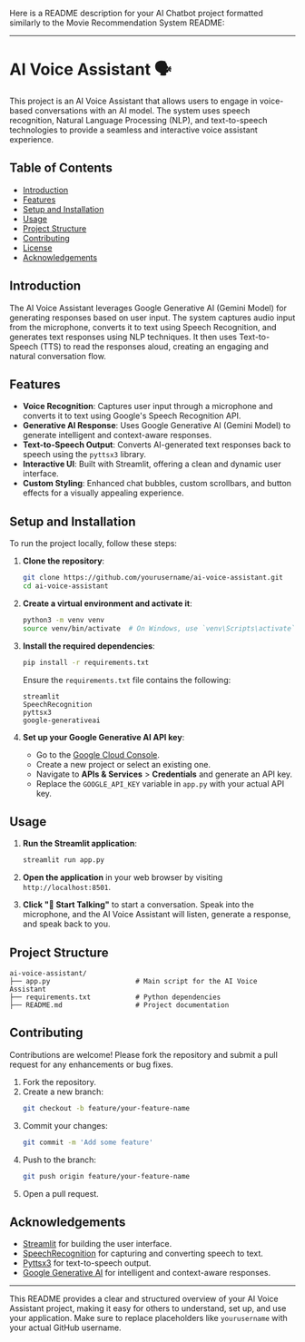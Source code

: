 Here is a README description for your AI Chatbot project formatted similarly to the Movie Recommendation System README:

---

# AI Voice Assistant 🗣️

This project is an AI Voice Assistant that allows users to engage in voice-based conversations with an AI model. The system uses speech recognition, Natural Language Processing (NLP), and text-to-speech technologies to provide a seamless and interactive voice assistant experience.

## Table of Contents

- [Introduction](#introduction)
- [Features](#features)
- [Setup and Installation](#setup-and-installation)
- [Usage](#usage)
- [Project Structure](#project-structure)
- [Contributing](#contributing)
- [License](#license)
- [Acknowledgements](#acknowledgements)

## Introduction

The AI Voice Assistant leverages Google Generative AI (Gemini Model) for generating responses based on user input. The system captures audio input from the microphone, converts it to text using Speech Recognition, and generates text responses using NLP techniques. It then uses Text-to-Speech (TTS) to read the responses aloud, creating an engaging and natural conversation flow.

## Features

- **Voice Recognition**: Captures user input through a microphone and converts it to text using Google's Speech Recognition API.
- **Generative AI Response**: Uses Google Generative AI (Gemini Model) to generate intelligent and context-aware responses.
- **Text-to-Speech Output**: Converts AI-generated text responses back to speech using the `pyttsx3` library.
- **Interactive UI**: Built with Streamlit, offering a clean and dynamic user interface.
- **Custom Styling**: Enhanced chat bubbles, custom scrollbars, and button effects for a visually appealing experience.

## Setup and Installation

To run the project locally, follow these steps:

1. **Clone the repository**:
   ```bash
   git clone https://github.com/yourusername/ai-voice-assistant.git
   cd ai-voice-assistant
   ```

2. **Create a virtual environment and activate it**:
   ```bash
   python3 -m venv venv
   source venv/bin/activate  # On Windows, use `venv\Scripts\activate`
   ```

3. **Install the required dependencies**:
   ```bash
   pip install -r requirements.txt
   ```

   Ensure the `requirements.txt` file contains the following:
   ```text
   streamlit
   SpeechRecognition
   pyttsx3
   google-generativeai
   ```

4. **Set up your Google Generative AI API key**:
   - Go to the [Google Cloud Console](https://console.cloud.google.com/).
   - Create a new project or select an existing one.
   - Navigate to **APIs & Services** > **Credentials** and generate an API key.
   - Replace the `GOOGLE_API_KEY` variable in `app.py` with your actual API key.

## Usage

1. **Run the Streamlit application**:
   ```bash
   streamlit run app.py
   ```

2. **Open the application** in your web browser by visiting `http://localhost:8501`.

3. **Click "🎤 Start Talking"** to start a conversation. Speak into the microphone, and the AI Voice Assistant will listen, generate a response, and speak back to you.

## Project Structure

```plaintext
ai-voice-assistant/
├── app.py                     # Main script for the AI Voice Assistant
├── requirements.txt           # Python dependencies
├── README.md                  # Project documentation
```

## Contributing

Contributions are welcome! Please fork the repository and submit a pull request for any enhancements or bug fixes.

1. Fork the repository.
2. Create a new branch:
   ```bash
   git checkout -b feature/your-feature-name
   ```
3. Commit your changes:
   ```bash
   git commit -m 'Add some feature'
   ```
4. Push to the branch:
   ```bash
   git push origin feature/your-feature-name
   ```
5. Open a pull request.

## Acknowledgements

- [Streamlit](https://streamlit.io/) for building the user interface.
- [SpeechRecognition](https://pypi.org/project/SpeechRecognition/) for capturing and converting speech to text.
- [Pyttsx3](https://pypi.org/project/pyttsx3/) for text-to-speech output.
- [Google Generative AI](https://cloud.google.com/) for intelligent and context-aware responses.

---

This README provides a clear and structured overview of your AI Voice Assistant project, making it easy for others to understand, set up, and use your application. Make sure to replace placeholders like `yourusername` with your actual GitHub username.
